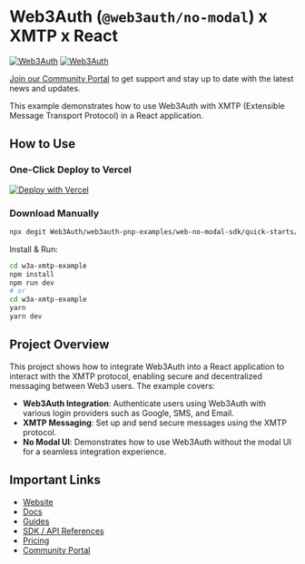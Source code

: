 # Web3Auth (`@web3auth/no-modal`) x XMTP x React

[![Web3Auth](https://img.shields.io/badge/Web3Auth-SDK-blue)](https://web3auth.io/docs/sdk/pnp/web/no-modal)
[![Web3Auth](https://img.shields.io/badge/Web3Auth-Community-cyan)](https://community.web3auth.io)

[Join our Community Portal](https://community.web3auth.io/) to get support and stay up to date with the latest news and updates.

This example demonstrates how to use Web3Auth with XMTP (Extensible Message Transport Protocol) in a React application.

## How to Use

### One-Click Deploy to Vercel

[![Deploy with Vercel](https://vercel.com/button)](https://vercel.com/new/clone?repository-url=https%3A%2F%2Fgithub.com%2FWeb3Auth%2Fweb3auth-pnp-examples%2Ftree%2Fmain%2Fweb-no-modal-sdk%2Fquick-starts%2Freact-xmtp-no-modal-example&project-name=w3a-xmtp-no-modal&repository-name=w3a-xmtp-no-modal)

### Download Manually

```bash
npx degit Web3Auth/web3auth-pnp-examples/web-no-modal-sdk/quick-starts/react-xmtp-no-modal-example w3a-xmtp-example
```

Install & Run:

```bash
cd w3a-xmtp-example
npm install
npm run dev
# or
cd w3a-xmtp-example
yarn
yarn dev
```

## Project Overview

This project shows how to integrate Web3Auth into a React application to interact with the XMTP protocol, enabling secure and decentralized messaging between Web3 users. The example covers:

- **Web3Auth Integration**: Authenticate users using Web3Auth with various login providers such as Google, SMS, and Email.
- **XMTP Messaging**: Set up and send secure messages using the XMTP protocol.
- **No Modal UI**: Demonstrates how to use Web3Auth without the modal UI for a seamless integration experience.

## Important Links

- [Website](https://web3auth.io)
- [Docs](https://web3auth.io/docs)
- [Guides](https://web3auth.io/docs/guides)
- [SDK / API References](https://web3auth.io/docs/sdk)
- [Pricing](https://web3auth.io/pricing.html)
- [Community Portal](https://community.web3auth.io)
